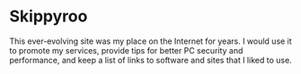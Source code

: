 # Skippyroo

This ever-evolving site was my place on the Internet for years. I would use it to promote my services, provide tips for better PC security and performance, and keep a list of links to software and sites that I liked to use. 